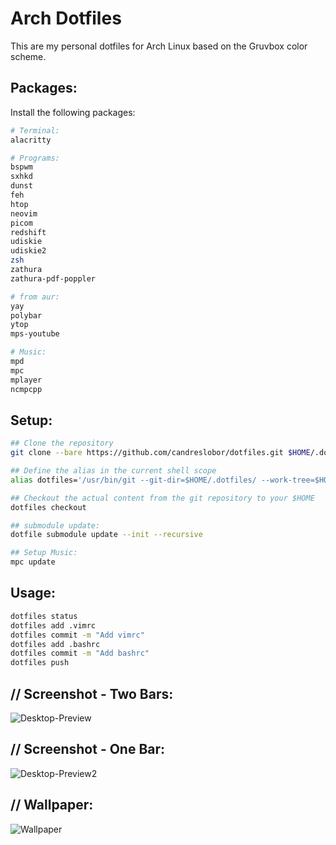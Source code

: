 # Arch Dotfiles

This are my personal dotfiles for Arch Linux based on the Gruvbox color scheme.

## Packages:

Install the following packages:

```bash 
# Terminal:
alacritty 

# Programs:
bspwm
sxhkd
dunst
feh
htop
neovim
picom
redshift
udiskie
udiskie2
zsh
zathura
zathura-pdf-poppler

# from aur:
yay
polybar
ytop
mps-youtube

# Music:
mpd
mpc
mplayer
ncmpcpp
```

## Setup:

```bash
## Clone the repository
git clone --bare https://github.com/candreslobor/dotfiles.git $HOME/.dotfiles

## Define the alias in the current shell scope
alias dotfiles='/usr/bin/git --git-dir=$HOME/.dotfiles/ --work-tree=$HOME'

## Checkout the actual content from the git repository to your $HOME
dotfiles checkout

## submodule update:
dotfile submodule update --init --recursive
```

```bash
## Setup Music:
mpc update
```

## Usage:

```bash
dotfiles status
dotfiles add .vimrc
dotfiles commit -m "Add vimrc"
dotfiles add .bashrc
dotfiles commit -m "Add bashrc"
dotfiles push
```

## // Screenshot - Two Bars:
![Desktop-Preview](https://raw.githubusercontent.com/candreslobor/wallpapers/master/desktop-previews/preview3.png)

## // Screenshot - One Bar:
![Desktop-Preview2](https://raw.githubusercontent.com/candreslobor/wallpapers/master/desktop-previews/preview.png)

## // Wallpaper:
![Wallpaper](https://raw.githubusercontent.com/candreslobor/wallpapers/master/wallhaven-eydedl.jpg)


